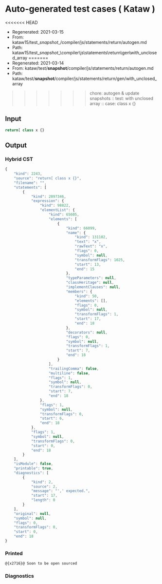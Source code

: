 # Auto-generated test cases ( Kataw )
<<<<<<< HEAD
- Regenerated: 2021-03-15
- From: kataw15/test\__snapshot__/compiler/js/statements/return/autogen.md
- Path: kataw15/test\__snapshot__\compiler\js\statements\return\gen\with_unclosed_array
=======
- Regenerated: 2021-03-14
- From: kataw/test/__snapshot__/compiler/js/statements/return/autogen.md
- Path: kataw/test/__snapshot__/compiler/js/statements/return/gen/with_unclosed_array
>>>>>>> chore: autogen & update snapshots
> :: test: with unclosed array
> :: case: class x {}
## Input

`````js
return[ class x {}
`````

## Output

### Hybrid CST

```javascript
{
    "kind": 2243,
    "source": "return[ class x {}",
    "filename": "",
    "statements": [
        {
            "kind": 2097346,
            "expression": {
                "kind": 98822,
                "elementList": {
                    "kind": 65605,
                    "elements": [
                        {
                            "kind": 66099,
                            "name": {
                                "kind": 131102,
                                "text": "x",
                                "rawText": "x",
                                "flags": 0,
                                "symbol": null,
                                "transformFlags": 1025,
                                "start": 13,
                                "end": 15
                            },
                            "typeParameters": null,
                            "classHeritage": null,
                            "implementClauses": null,
                            "members": {
                                "kind": 50,
                                "elements": [],
                                "flags": 0,
                                "symbol": null,
                                "transformFlags": 1,
                                "start": 17,
                                "end": 18
                            },
                            "decorators": null,
                            "flags": 0,
                            "symbol": null,
                            "transformFlags": 1,
                            "start": 7,
                            "end": 18
                        }
                    ],
                    "trailingComma": false,
                    "multiline": false,
                    "flags": 1,
                    "symbol": null,
                    "transformFlags": 0,
                    "start": 7,
                    "end": 18
                },
                "flags": 1,
                "symbol": null,
                "transformFlags": 0,
                "start": 6,
                "end": 18
            },
            "flags": 1,
            "symbol": null,
            "transformFlags": 0,
            "start": 0,
            "end": 18
        }
    ],
    "isModule": false,
    "printable": true,
    "diagnostics": [
        {
            "kind": 2,
            "source": 2,
            "message": "',' expected.",
            "start": 17,
            "length": 0
        }
    ],
    "original": null,
    "symbol": null,
    "flags": 0,
    "transformFlags": 0,
    "start": 0,
    "end": 18
}
```

### Printed

```javascript
@{x2716}@ Soon to be open sourced
```

### Diagnostics

```javascript

```

